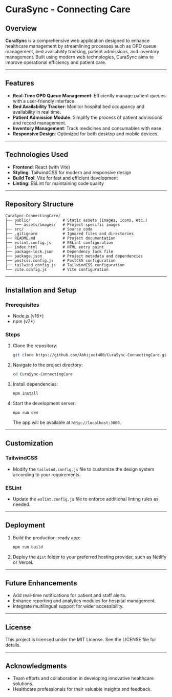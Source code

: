 # CuraSync - Connecting Care

## Overview
**CuraSync** is a comprehensive web application designed to enhance healthcare management by streamlining processes such as OPD queue management, bed availability tracking, patient admissions, and inventory management. Built using modern web technologies, CuraSync aims to improve operational efficiency and patient care.

---

## Features
- **Real-Time OPD Queue Management**: Efficiently manage patient queues with a user-friendly interface.
- **Bed Availability Tracker**: Monitor hospital bed occupancy and availability in real time.
- **Patient Admission Module**: Simplify the process of patient admissions and record management.
- **Inventory Management**: Track medicines and consumables with ease.
- **Responsive Design**: Optimized for both desktop and mobile devices.

---

## Technologies Used
- **Frontend**: React (with Vite)
- **Styling**: TailwindCSS for modern and responsive design
- **Build Tool**: Vite for fast and efficient development
- **Linting**: ESLint for maintaining code quality

---

## Repository Structure
```
CuraSync-ConnectingCare/
├── public/              # Static assets (images, icons, etc.)
│   └── assets/images/   # Project-specific images
├── src/                 # Source code
├── .gitignore           # Ignored files and directories
├── README.md            # Project documentation
├── eslint.config.js     # ESLint configuration
├── index.html           # HTML entry point
├── package-lock.json    # Dependency lock file
├── package.json         # Project metadata and dependencies
├── postcss.config.js    # PostCSS configuration
├── tailwind.config.js   # TailwindCSS configuration
└── vite.config.js       # Vite configuration
```

---

## Installation and Setup
### Prerequisites
- Node.js (v16+)
- npm (v7+)

### Steps
1. Clone the repository:
   ```bash
   git clone https://github.com/Abhijeet400/CuraSync-ConnectingCare.git
   ```

2. Navigate to the project directory:
   ```bash
   cd CuraSync-ConnectingCare
   ```

3. Install dependencies:
   ```bash
   npm install
   ```

4. Start the development server:
   ```bash
   npm run dev
   ```
   The app will be available at `http://localhost:3000`.

---

## Customization
### TailwindCSS
- Modify the `tailwind.config.js` file to customize the design system according to your requirements.

### ESLint
- Update the `eslint.config.js` file to enforce additional linting rules as needed.

---

## Deployment
1. Build the production-ready app:
   ```bash
   npm run build
   ```

2. Deploy the `dist` folder to your preferred hosting provider, such as Netlify or Vercel.

---

## Future Enhancements
- Add real-time notifications for patient and staff alerts.
- Enhance reporting and analytics modules for hospital management.
- Integrate multilingual support for wider accessibility.

---

## License
This project is licensed under the MIT License. See the LICENSE file for details.

---

## Acknowledgments
- Team efforts and collaboration in developing innovative healthcare solutions.
- Healthcare professionals for their valuable insights and feedback.

